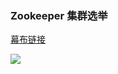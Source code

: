 ### Zookeeper 集群选举

[幕布链接](https://mubu.com/doc30vhoL7rtcZ#m)

![](https://raw.githubusercontent.com/zhchenme/go/master/image/%E5%9F%BA%E7%A1%80/Zookeeper-cluster.png)
